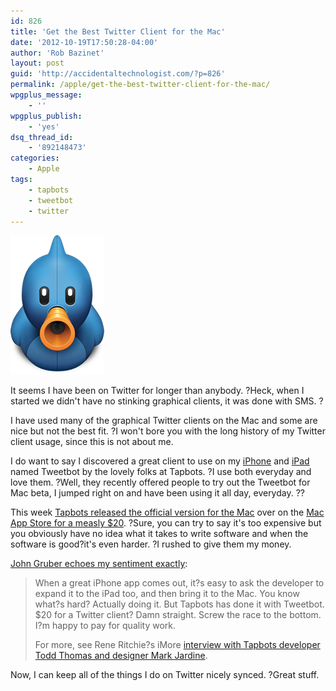 ```yaml
---
id: 826
title: 'Get the Best Twitter Client for the Mac'
date: '2012-10-19T17:50:28-04:00'
author: 'Rob Bazinet'
layout: post
guid: 'http://accidentaltechnologist.com/?p=826'
permalink: /apple/get-the-best-twitter-client-for-the-mac/
wpgplus_message:
    - ''
wpgplus_publish:
    - 'yes'
dsq_thread_id:
    - '892148473'
categories:
    - Apple
tags:
    - tapbots
    - tweetbot
    - twitter
---
```


![Tapbot icon](/assets/img/2012/10/tapbot_icon.png "tapbot_icon.png")

It seems I have been on Twitter for longer than anybody. ?Heck, when I started we didn't have no stinking graphical clients, it was done with SMS. ?

I have used many of the graphical Twitter clients on the Mac and some are nice but not the best fit. ?I won't bore you with the long history of my Twitter client usage, since this is not about me.

I do want to say I discovered a great client to use on my [iPhone](http://tapbots.com/software/tweetbot/) and [iPad](http://tapbots.com/software/tweetbot/ipad/) named Tweetbot by the lovely folks at Tapbots. ?I use both everyday and love them. ?Well, they recently offered people to try out the Tweetbot for Mac beta, I jumped right on and have been using it all day, everyday. ??

This week [Tapbots released the official version for the Mac](http://tapbots.com/software/tweetbot/mac/) over on the [Mac App Store for a measly $20](https://itunes.apple.com/us/app/id557168941?mt=12). ?Sure, you can try to say it's too expensive but you obviously have no idea what it takes to write software and when the software is good?it's even harder. ?I rushed to give them my money.

[John Gruber echoes my sentiment exactly](http://daringfireball.net/linked/2012/10/18/tweetbot-mac):

> When a great iPhone app comes out, it?s easy to ask the developer to expand it to the iPad too, and then bring it to the Mac. You know what?s hard? Actually doing it. But Tapbots has done it with Tweetbot. $20 for a Twitter client? Damn straight. Screw the race to the bottom. I?m happy to pay for quality work.
> 
> For more, see Rene Ritchie?s iMore [interview with Tapbots developer Todd Thomas and designer Mark Jardine](http://www.imore.com/tweetbot-mac-developer-designer-talk-process-production-pricing).

Now, I can keep all of the things I do on Twitter nicely synced. ?Great stuff.